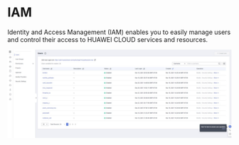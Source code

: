 # IAM​

Identity and Access Management (IAM) enables you to easily manage users and control their access to HUAWEI CLOUD services and resources.

![IAM dashboard](<../../../.gitbook/assets/image (12).png>)
